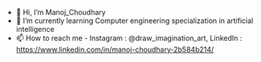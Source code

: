 - 👋 Hi, I’m Manoj_Choudhary
- 🌱 I’m currently learning Computer engineering specialization in artificial intelligence
- 📫 How to reach me - Instagram : @draw_imagination_art, LinkedIn : https://www.linkedin.com/in/manoj-choudhary-2b584b214/

<!---
manoj-choudhary90/manoj-choudhary90 is a ✨ special ✨ repository because its `README.md` (this file) appears on your GitHub profile.
You can click the Preview link to take a look at your changes.
--->
